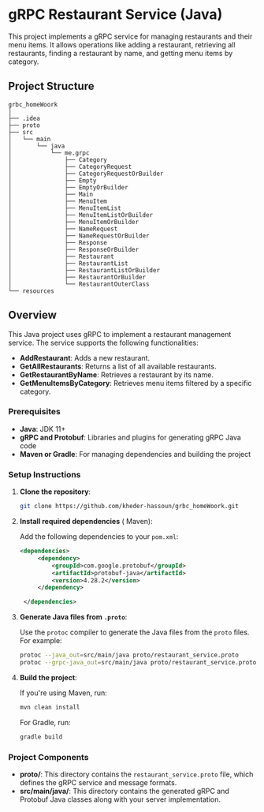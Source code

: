 # gRPC Restaurant Service (Java)

This project implements a gRPC service for managing restaurants and their menu items.
It allows operations like adding a restaurant, retrieving all restaurants, finding a restaurant by name, and getting menu items by category.

## Project Structure

```
grbc_homeWoork
│
├── .idea
├── proto
├── src
│   └── main
│       └── java
│           └── me.grpc
│               ├── Category
│               ├── CategoryRequest
│               ├── CategoryRequestOrBuilder
│               ├── Empty
│               ├── EmptyOrBuilder
│               ├── Main
│               ├── MenuItem
│               ├── MenuItemList
│               ├── MenuItemListOrBuilder
│               ├── MenuItemOrBuilder
│               ├── NameRequest
│               ├── NameRequestOrBuilder
│               ├── Response
│               ├── ResponseOrBuilder
│               ├── Restaurant
│               ├── RestaurantList
│               ├── RestaurantListOrBuilder
│               ├── RestaurantOrBuilder
│               └── RestaurantOuterClass
└── resources
```

## Overview

This Java project uses gRPC to implement a restaurant management service. The service supports the following functionalities:

- **AddRestaurant**: Adds a new restaurant.
- **GetAllRestaurants**: Returns a list of all available restaurants.
- **GetRestaurantByName**: Retrieves a restaurant by its name.
- **GetMenuItemsByCategory**: Retrieves menu items filtered by a specific category.

### Prerequisites

- **Java**: JDK 11+
- **gRPC and Protobuf**: Libraries and plugins for generating gRPC Java code
- **Maven or Gradle**: For managing dependencies and building the project

### Setup Instructions

1. **Clone the repository**:

   ```bash
   git clone https://github.com/kheder-hassoun/grbc_homeWoork.git
   ```

2. **Install required dependencies** ( Maven):

   Add the following dependencies to your `pom.xml`:

   ```xml
   <dependencies>
        <dependency>
            <groupId>com.google.protobuf</groupId>
            <artifactId>protobuf-java</artifactId>
            <version>4.28.2</version>
        </dependency>

    </dependencies>

   ```

3. **Generate Java files from `.proto`**:

   Use the `protoc` compiler to generate the Java files from the `proto` files. For example:

   ```bash
   protoc --java_out=src/main/java proto/restaurant_service.proto
   protoc --grpc-java_out=src/main/java proto/restaurant_service.proto
   ```

4. **Build the project**:

   If you're using Maven, run:

   ```bash
   mvn clean install
   ```

   For Gradle, run:

   ```bash
   gradle build
   ```

### Project Components

- **proto/**: This directory contains the `restaurant_service.proto` file, which defines the gRPC service and message formats.
- **src/main/java/**: This directory contains the generated gRPC and Protobuf Java classes along with your server implementation.
